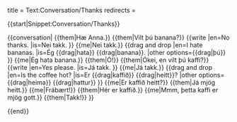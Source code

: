 title = Text:Conversation/Thanks
redirects =
>>>>

{{start|Snippet:Conversation/Thanks}}

{{conversation|
{{them|Hæ Anna.}}
{{them|Vilt þú banana?}}
{{write
|en=No thanks.
|is=Nei takk.
}}
{{me|Nei takk.}}
{{drag and drop
|en=I hate bananas.
|is=Ég {{drag|hata}} {{drag|banana}}.
|other options={{drag|þú}}
}}
{{me|Ég hata banana.}}
{{them|Ó!}}
{{them|Ókei, en vilt þú kaffi?}}
{{write
|en=Yes please.
|is=Já takk.
}}
{{me|Já takk.}}
{{drag and drop
|en=Is the coffee hot?
|is=Er {{drag|kaffið}} {{drag|heitt}}?
|other options={{drag|heima}} {{drag|hattur}}
}}
{{me|Er kaffið heitt?}}
{{them|Já mjög heitt.}}
{{me|Frábært!}}
{{them|Hér er kaffið.}}
{{me|Mmm, þetta kaffi er mjög gott.}}
{{them|Takk!}}
}}

{{end}}
